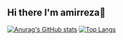 ## Hi there I'm amirreza👋

[![Anurag's GitHub stats](https://github-readme-stats.vercel.app/api?username=seyyed-amirreza-hosseini&show_icons=true)](https://github.com/anuraghazra/github-readme-stats)
[![Top Langs](https://github-readme-stats.vercel.app/api/top-langs/?username=seyyed-amirreza-hosseini)](https://github.com/seyyed-amirreza-hosseini/github-readme-stats)
